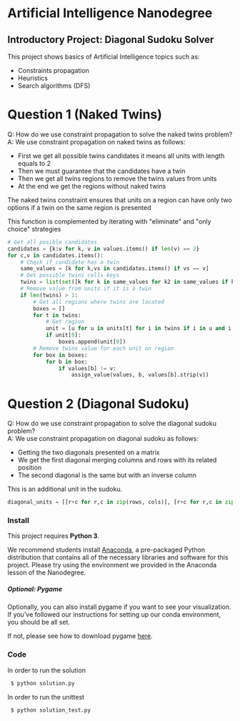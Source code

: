 # Artificial Intelligence Nanodegree
## Introductory Project: Diagonal Sudoku Solver


This project shows basics of Artificial Intelligence topics such as:

* Constraints propagation
* Heuristics
* Search algorithms (DFS)

# Question 1 (Naked Twins)
Q: How do we use constraint propagation to solve the naked twins problem?  
A: We use constraint propagation on naked twins as follows:

* First we get all possible twins candidates it means all units with length equals to 2
* Then we must guarantee that the candidates have a twin
* Then we get all twins regions to remove the twins values from units
* At the end we get the regions without naked twins

The  naked twins constraint ensures that units on a region can have only two options if a twin on the same region is presented

This function is complemented by iterating with "eliminate" and "only choice" strategies

```python
# Get all posible candidates
candidates = {k:v for k, v in values.items() if len(v) == 2}
for c,v in candidates.items():
    # Check if candidate has a twin
    same_values = [k for k,vs in candidates.items() if vs == v]
    # Get possible twins cells keys
    twins = list(set([k for k in same_values for k2 in same_values if k in peers[k2]]))
    # Remove value from units if it is a twin
    if len(twins) > 1:
        # Get all regions where twins are located
        boxes = []
        for t in twins:
            # Get region
            unit = [u for u in units[t] for i in twins if i in u and i!= t]
            if unit[0]:
                boxes.append(unit[0])
        # Remove twins value for each unit on region
        for box in boxes:
            for b in box:
                if values[b] != v:
                    assign_value(values, b, values[b].strip(v))
```


# Question 2 (Diagonal Sudoku)
Q: How do we use constraint propagation to solve the diagonal sudoku problem?  
A: We use constraint propagation on diagonal sudoku as follows:
* Getting the two diagonals presented on a matrix
* We get the first diagonal merging columns and rows with its related position
* The second diagonal is the same but with an inverse column

This is an additional unit in the sudoku.

```python
diagonal_units = [[r+c for r,c in zip(rows, cols)], [r+c for r,c in zip(rows,cols[::-1])]]
```

### Install

This project requires **Python 3**.

We recommend students install [Anaconda](https://www.continuum.io/downloads), a pre-packaged Python distribution that contains all of the necessary libraries and software for this project.
Please try using the environment we provided in the Anaconda lesson of the Nanodegree.

##### Optional: Pygame

Optionally, you can also install pygame if you want to see your visualization. If you've followed our instructions for setting up our conda environment, you should be all set.

If not, please see how to download pygame [here](http://www.pygame.org/download.shtml).

### Code

In order to run the solution
```bash
 $ python solution.py
```

In order to run the unittest
```bash
 $ python solution_test.py
```
